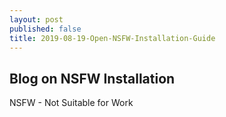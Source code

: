 ```yaml
---
layout: post
published: false
title: 2019-08-19-Open-NSFW-Installation-Guide
---
```

## Blog on NSFW Installation

NSFW - Not Suitable for Work
